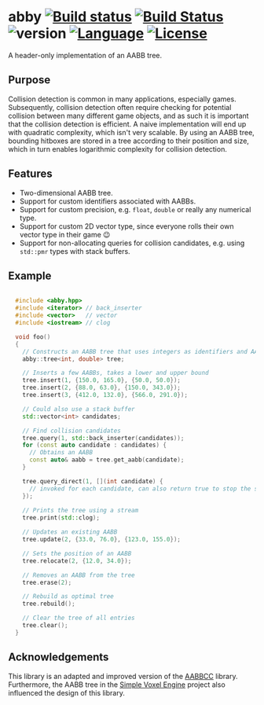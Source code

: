 # abby [![Build status](https://ci.appveyor.com/api/projects/status/p0ej0hg4cmemaeau?svg=true)](https://ci.appveyor.com/project/AlbinJohansson/abby) [![Build Status](https://travis-ci.org/albin-johansson/abby.svg?branch=dev)](https://travis-ci.org/albin-johansson/abby) ![version](https://img.shields.io/badge/version-0.3.0-blue.svg) [![Language](https://img.shields.io/badge/C%2B%2B-17-blue.svg)](https://en.wikipedia.org/wiki/C%2B%2B#Standardization) [![License](https://img.shields.io/badge/license-MIT-blue.svg)](https://opensource.org/licenses/MIT)

A header-only implementation of an AABB tree.

## Purpose

Collision detection is common in many applications, especially games. Subsequently, collision
detection often require checking for potential collision between many different game objects, and
as such it is important that the collision detection is efficient. A naive implementation will end
up with quadratic complexity, which isn't very scalable. By using an AABB tree, bounding hitboxes
are stored in a tree according to their position and size, which in turn enables logarithmic
complexity for collision detection.

## Features

* Two-dimensional AABB tree.
* Support for custom identifiers associated with AABBs.
* Support for custom precision, e.g. `float`, `double` or really any numerical type.
* Support for custom 2D vector type, since everyone rolls their own vector type in their game :wink:
* Support for non-allocating queries for collision candidates, e.g. using `std::pmr` types with stack buffers.
## Example

```C++

  #include <abby.hpp>
  #include <iterator> // back_inserter
  #include <vector>   // vector
  #include <iostream> // clog

  void foo()
  {
    // Constructs an AABB tree that uses integers as identifiers and AABBs with double precision
    abby::tree<int, double> tree;

    // Inserts a few AABBs, takes a lower and upper bound
    tree.insert(1, {150.0, 165.0}, {50.0, 50.0});
    tree.insert(2, {88.0, 63.0}, {150.0, 343.0});
    tree.insert(3, {412.0, 132.0}, {566.0, 291.0});

    // Could also use a stack buffer
    std::vector<int> candidates;  

    // Find collision candidates
    tree.query(1, std::back_inserter(candidates));  
    for (const auto candidate : candidates) {
      // Obtains an AABB
      const auto& aabb = tree.get_aabb(candidate);
    }

    tree.query_direct(1, [](int candidate) {
      // invoked for each candidate, can also return true to stop the search
    });
  
    // Prints the tree using a stream
    tree.print(std::clog);

    // Updates an existing AABB
    tree.update(2, {33.0, 76.0}, {123.0, 155.0});

    // Sets the position of an AABB
    tree.relocate(2, {12.0, 34.0});

    // Removes an AABB from the tree
    tree.erase(2);

    // Rebuild as optimal tree
    tree.rebuild();

    // Clear the tree of all entries
    tree.clear();
  }
```

## Acknowledgements

This library is an adapted and improved version of the [AABBCC](https://github.com/lohedges/aabbcc)
library. Furthermore, the AABB tree in the [Simple Voxel Engine](https://github.com/JamesRandall/SimpleVoxelEngine)
project also influenced the design of this library.
